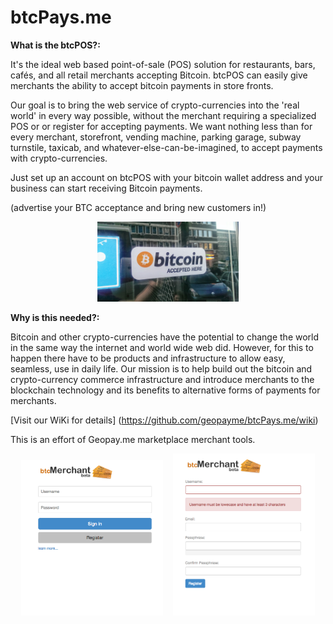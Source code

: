 # btcPays.me

<b>What is the btcPOS?:</b>

It's the ideal web based point-of-sale (POS) solution for restaurants, bars, cafés, and all retail merchants accepting Bitcoin. btcPOS can easily give merchants the ability to accept bitcoin payments in store fronts.

Our goal is to bring the web service of crypto-currencies into the 'real world' in every way possible, without the merchant requiring a specialized POS or or register for accepting payments. We want nothing less than for every merchant, storefront, vending machine, parking garage, subway turnstile, taxicab, and whatever-else-can-be-imagined, to accept payments with crypto-currencies.

Just set up an account on btcPOS with your bitcoin wallet address and your business can start receiving Bitcoin payments.

(advertise your BTC acceptance and bring new customers in!)

<div align="center">
        <img width="45%" src="screen-shots/bitcoin-accepted.png" alt="btc Accepted" title="btc Accepted"</img>
</div>

<b>Why is this needed?:</b>

Bitcoin and other crypto-currencies have the potential to change the world in the same way the internet and world wide web did. However, for this to happen there have to be products and infrastructure to allow easy, seamless, use in daily life. Our mission is to help build out the bitcoin and crypto-currency commerce infrastructure and introduce merchants to the blockchain technology and its benefits to alternative forms of payments for merchants.

[Visit our WiKi for details] (https://github.com/geopayme/btcPays.me/wiki)

This is an effort of Geopay.me marketplace merchant tools.

<div align="center">
        <img width="45%" src="screen-shots/intro.png" alt="Login screen" title="Login screen"</img>
        <img height="0" width="8px">
        <img width="45%" src="screen-shots/register.png" alt="Register screen" title="Register screen"></img>
</div>
